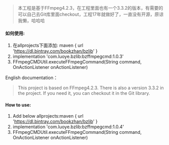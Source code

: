 > 本工程是基于FFmpeg4.2.3，在工程里面也有一个3.3.2的版本，有需要的可以自己去Git库里面checkout，工程17年就做好了，一直没有开源，原谅我懒，哈哈哈

#### 如何使用:

1. 在allprojects下面添加: maven { url 'https://dl.bintray.com/bookzhan/bzlib' }
2. implementation 'com.luoye.bzlib:bzffmpegcmd:1.0.3'
3. FFmpegCMDUtil.executeFFmpegCommand(String command, OnActionListener onActionListener)



English documentation：

> This project is based on FFmpeg4.2.3. There is also a version 3.3.2 in the project. If you need it, you can checkout it in the Git library. 



#### How to use:

1. Add below allprojects:maven { url 'https://dl.bintray.com/bookzhan/bzlib' }
2. implementation 'com.luoye.bzlib:bzffmpegcmd:1.0.4'
3. FFmpegCMDUtil.executeFFmpegCommand(String command, OnActionListener onActionListener)

